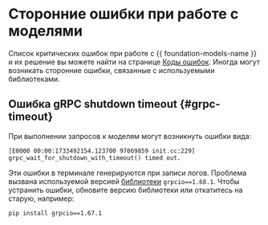 # Сторонние ошибки при работе с моделями

Список критических ошибок при работе с {{ foundation-models-name }} и их решение вы можете найти на странице [Коды ошибок](../troubleshooting/error-codes.md). Иногда могут возникать сторонние ошибки, связанные с используемыми библиотеками.

## Ошибка gRPC shutdown timeout {#grpc-timeout}

При выполнении запросов к моделям могут возникнуть ошибки вида:

```text
[E0000 00:00:1733492154.123700 97069859 init.cc:229] grpc_wait_for_shutdown_with_timeout() timed out.
```

Эти ошибки в терминале генерируются при записи логов. Проблема вызвана используемой версией [библиотеки](https://pypi.org/project/grpcio/) `grpcio==1.68.1`. Чтобы устранить ошибки, обновите версию библиотеки или откатитесь на старую, например:

```bash
pip install grpcio==1.67.1
```